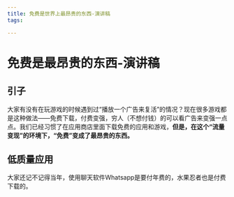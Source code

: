 ```yaml
---
title: 免费是世界上最昂贵的东西-演讲稿
tags:

---
```

# 免费是最昂贵的东西-演讲稿

## 引子
大家有没有在玩游戏的时候遇到过“播放一个广告来复活”的情况？现在很多游戏都是这种做法——免费下载，付费变强，穷人（不想付钱）的可以看广告来变强一点点。我们已经习惯了在应用商店里面下载免费的应用和游戏，**但是，在这个“流量变现”的环境下，“免费”变成了最昂贵的东西。**

## 低质量应用
大家还记不记得当年，使用聊天软件Whatsapp是要付年费的，水果忍者也是付费下载的。
<!--stackedit_data:
eyJoaXN0b3J5IjpbLTg1OTAwMTA5NCwtMTU4Mzg5NzE3Ml19
-->